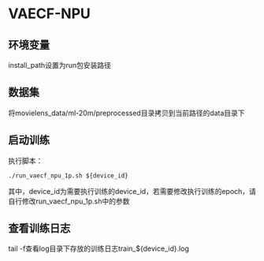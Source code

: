 # VAECF-NPU 

## 环境变量
install_path设置为run包安装路径

## 数据集
将movielens_data/ml-20m/preprocessed目录拷贝到当前路径的data目录下

## 启动训练
执行脚本：

```shell
./run_vaecf_npu_1p.sh ${device_id}
```

其中，device_id为需要执行训练的device_id，若需要修改执行训练的epoch，请自行修改run_vaecf_npu_1p.sh中的参数

## 查看训练日志
tail -f查看log目录下存放的训练日志train_${device_id}.log




